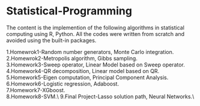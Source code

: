 # Statistical-Programming

The content is the implemention of the following algorithms in statistical computing using R, Python. 
All the codes were written from scratch and avoided using the built-in packages.

1.Homewrok1-Random number generators, Monte Carlo integration.\
2.Homewrok2-Metropolis algorithm, Gibbs sampling.\
3.Homework3-Sweep operator, Linear Model based on Sweep operator.\
4.Homework4-QR decomposition, Linear model based on QR.\
5.Homework5-Eigen computation, Principal Component Analysis.\
6.Homework6-Logistic regression, Adaboost.\
7.Homework7-XGboost.\
8.Homework8-SVM.\ 
9.Final Project-Lasso solution path, Neural Networks.\

